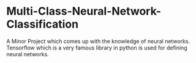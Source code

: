 # Multi-Class-Neural-Network-Classification
A Minor Project which comes up with the knowledge of neural networks. Tensorflow which is a very famous library in python is used for defining neural networks.
